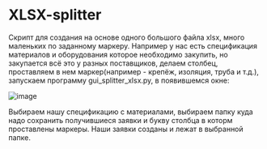 # XLSX-splitter

Скрипт для создания на основе одного большого файла xlsx, много маленьких по заданному маркеру. Например у нас есть спецификация материалов и оборудования которое необходимо закупить, но закупается всё это у разных поставщиков, делаем столбец, проставляем в нем маркер(например - крепёж, изоляция, труба и т.д.), запускаем программу gui_splitter_xlsx.py, в появившемся окне:

![image](https://user-images.githubusercontent.com/65328591/190850394-73e04b1f-db43-49b2-b768-6d02c457cf6b.png)

Выбираем нашу спецификацию с материалами, выбираем папку куда надо сохранить получившиеся заявки и букву столбца в которм проставлены маркеры. Наши заявки созданы и лежат в выбранной папке.
